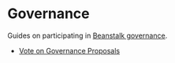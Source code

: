# Governance

Guides on participating in [Beanstalk governance](../../governance/beanstalk/).

* [Vote on Governance Proposals](vote-on-proposals.md)
